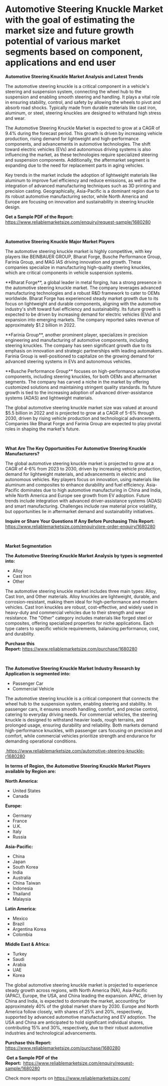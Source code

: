<p><h1>Automotive Steering Knuckle Market with the goal of estimating the market size and future growth potential of various market segments based on component, applications and end user</h1></p><p><strong>Automotive Steering Knuckle Market Analysis and Latest Trends</strong></p>
<p><p>The automotive steering knuckle is a critical component in a vehicle's steering and suspension system, connecting the wheel hub to the suspension and enabling smooth steering and handling. It plays a vital role in ensuring stability, control, and safety by allowing the wheels to pivot and absorb road shocks. Typically made from durable materials like cast iron, aluminum, or steel, steering knuckles are designed to withstand high stress and wear.</p><p>The Automotive Steering Knuckle Market is expected to grow at a CAGR of 9.4% during the forecast period. This growth is driven by increasing vehicle production, rising demand for lightweight and high-performance components, and advancements in automotive technologies. The shift toward electric vehicles (EVs) and autonomous driving systems is also influencing the market, as these technologies require specialized steering and suspension components. Additionally, the aftermarket segment is expanding due to the need for replacement parts in aging vehicles.</p><p>Key trends in the market include the adoption of lightweight materials like aluminum to improve fuel efficiency and reduce emissions, as well as the integration of advanced manufacturing techniques such as 3D printing and precision casting. Geographically, Asia-Pacific is a dominant region due to its robust automotive manufacturing sector, while North America and Europe are focusing on innovation and sustainability in steering knuckle design.</p></p>
<p><strong>Get a Sample PDF of the Report:&nbsp;</strong> <a href="https://www.reliablemarketsize.com/enquiry/request-sample/1680280?utm_campaign=1133&utm_medium=2&utm_source=Github&utm_content=ia&utm_term=21012025&utm_id=automotive-steering-knuckle">https://www.reliablemarketsize.com/enquiry/request-sample/1680280</a></p>
<p>&nbsp;</p>
<p><strong>Automotive Steering Knuckle Major Market Players</strong></p>
<p><p>The automotive steering knuckle market is highly competitive, with key players like BEINBAUER GROUP, Bharat Forge, Busche Performance Group, Farinia Group, and MAG IAS driving innovation and growth. These companies specialize in manufacturing high-quality steering knuckles, which are critical components in vehicle suspension systems.</p><p>**Bharat Forge**, a global leader in metal forging, has a strong presence in the automotive steering knuckle market. The company leverages advanced manufacturing technologies and a robust R&D framework to cater to OEMs worldwide. Bharat Forge has experienced steady market growth due to its focus on lightweight and durable components, aligning with the automotive industry's shift toward fuel efficiency and sustainability. Its future growth is expected to be driven by increasing demand for electric vehicles (EVs) and expansion into emerging markets. The company reported sales revenue of approximately $1.2 billion in 2022.</p><p>**Farinia Group**, another prominent player, specializes in precision engineering and manufacturing of automotive components, including steering knuckles. The company has seen significant growth due to its emphasis on innovation and strategic partnerships with leading automakers. Farinia Group is well-positioned to capitalize on the growing demand for advanced steering systems in EVs and autonomous vehicles.</p><p>**Busche Performance Group** focuses on high-performance automotive components, including steering knuckles, for both OEMs and aftermarket segments. The company has carved a niche in the market by offering customized solutions and maintaining stringent quality standards. Its future growth is tied to the increasing adoption of advanced driver-assistance systems (ADAS) and lightweight materials.</p><p>The global automotive steering knuckle market size was valued at around $5.5 billion in 2022 and is projected to grow at a CAGR of 5-6% through 2030, driven by rising vehicle production and technological advancements. Companies like Bharat Forge and Farinia Group are expected to play pivotal roles in shaping the market's future.</p></p>
<p>&nbsp;</p>
<p><strong>What Are The Key Opportunities For Automotive Steering Knuckle Manufacturers?</strong></p>
<p><p>The global automotive steering knuckle market is projected to grow at a CAGR of 4-6% from 2023 to 2030, driven by increasing vehicle production, demand for lightweight materials, and advancements in electric and autonomous vehicles. Key players focus on innovation, using materials like aluminum and composites to enhance durability and fuel efficiency. Asia-Pacific dominates due to high automotive manufacturing in China and India, while North America and Europe see growth from EV adoption. Future trends include integration with advanced driver-assistance systems (ADAS) and smart manufacturing. Challenges include raw material price volatility, but opportunities lie in aftermarket demand and sustainability initiatives.</p></p>
<p><strong>Inquire or Share Your Questions If Any Before Purchasing This Report:</strong> <a href="https://www.reliablemarketsize.com/enquiry/pre-order-enquiry/1680280?utm_campaign=1133&utm_medium=2&utm_source=Github&utm_content=ia&utm_term=21012025&utm_id=automotive-steering-knuckle">https://www.reliablemarketsize.com/enquiry/pre-order-enquiry/1680280</a></p>
<p>&nbsp;</p>
<p><strong>Market Segmentation</strong></p>
<p><strong>The Automotive Steering Knuckle Market Analysis by types is segmented into:</strong></p>
<p><ul><li>Alloy</li><li>Cast Iron</li><li>Other</li></ul></p>
<p><p>The automotive steering knuckle market includes three main types: Alloy, Cast Iron, and Other materials. Alloy knuckles are lightweight, durable, and corrosion-resistant, making them ideal for high-performance and modern vehicles. Cast Iron knuckles are robust, cost-effective, and widely used in heavy-duty and commercial vehicles due to their strength and wear resistance. The "Other" category includes materials like forged steel or composites, offering specialized properties for niche applications. Each type caters to specific vehicle requirements, balancing performance, cost, and durability.</p></p>
<p><strong>Purchase this Report:&nbsp;</strong><a href="https://www.reliablemarketsize.com/purchase/1680280?utm_campaign=1133&utm_medium=2&utm_source=Github&utm_content=ia&utm_term=21012025&utm_id=automotive-steering-knuckle">https://www.reliablemarketsize.com/purchase/1680280</a></p>
<p>&nbsp;</p>
<p><strong>The Automotive Steering Knuckle Market Industry Research by Application is segmented into:</strong></p>
<p><ul><li>Passenger Car</li><li>Commercial Vehicle</li></ul></p>
<p><p>The automotive steering knuckle is a critical component that connects the wheel hub to the suspension system, enabling steering and stability. In passenger cars, it ensures smooth handling, comfort, and precise control, catering to everyday driving needs. For commercial vehicles, the steering knuckle is designed to withstand heavier loads, rough terrains, and prolonged usage, ensuring durability and reliability. Both markets demand high-performance knuckles, with passenger cars focusing on precision and comfort, while commercial vehicles prioritize strength and endurance for demanding operational conditions.</p></p>
<p><a href="https://www.reliablemarketsize.com/automotive-steering-knuckle-r1680280?utm_campaign=1133&utm_medium=2&utm_source=Github&utm_content=ia&utm_term=21012025&utm_id=automotive-steering-knuckle">&nbsp;https://www.reliablemarketsize.com/automotive-steering-knuckle-r1680280</a></p>
<p><strong>In terms of Region, the Automotive Steering Knuckle Market Players available by Region are:</strong></p>
<p>
    <p> <strong> North America: </strong>
        <ul>
            <li>United States</li>
            <li>Canada</li>
        </ul>
        </p> 
    <p> <strong> Europe: </strong>
        <ul>
            <li>Germany</li>
            <li>France</li>
            <li>U.K.</li>
            <li>Italy</li>
            <li>Russia</li>
        </ul>
        </p> 
    <p> <strong> Asia-Pacific: </strong>
        <ul>
            <li>China</li>
            <li>Japan</li>
            <li>South Korea</li>
            <li>India</li>
            <li>Australia</li>
            <li>China Taiwan</li>
            <li>Indonesia</li>
            <li>Thailand</li>
            <li>Malaysia</li>
        </ul>
        </p> 
    <p> <strong> Latin America: </strong>
        <ul>
            <li>Mexico</li>
            <li>Brazil</li>
            <li>Argentina Korea</li>
            <li>Colombia</li>
        </ul>
        </p> 
    <p> <strong> Middle East & Africa: </strong>
        <ul>
            <li>Turkey</li>
            <li>Saudi</li>
            <li>Arabia</li>
            <li>UAE</li>
            <li>Korea</li>
        </ul>
    </p>
    </p>
<p><p>The global automotive steering knuckle market is projected to experience steady growth across regions, with North America (NA), Asia-Pacific (APAC), Europe, the USA, and China leading the expansion. APAC, driven by China and India, is expected to dominate the market, accounting for approximately 40% of the global market share by 2030. Europe and North America follow closely, with shares of 25% and 20%, respectively, supported by advanced automotive manufacturing and EV adoption. The USA and China are anticipated to hold significant individual shares, contributing 15% and 30%, respectively, due to their robust automotive industries and technological advancements.</p></p>
<p><strong>Purchase this Report: </strong><a href="https://www.reliablemarketsize.com/purchase/1680280?utm_campaign=1133&utm_medium=2&utm_source=Github&utm_content=ia&utm_term=21012025&utm_id=automotive-steering-knuckle">https://www.reliablemarketsize.com/purchase/1680280</a></p>
<p>&nbsp;<strong>Get a Sample PDF of the Report:&nbsp;&nbsp;</strong><a href="https://www.reliablemarketsize.com/enquiry/request-sample/1680280?utm_campaign=1133&utm_medium=2&utm_source=Github&utm_content=ia&utm_term=21012025&utm_id=automotive-steering-knuckle">https://www.reliablemarketsize.com/enquiry/request-sample/1680280</a></p>
<p><strong></strong></p>
<p>Check more reports on <a href="https://www.reliablemarketsize.com/?utm_campaign=1133&utm_medium=2&utm_source=Github&utm_content=ia&utm_term=21012025&utm_id=automotive-steering-knuckle">https://www.reliablemarketsize.com/</a></p>